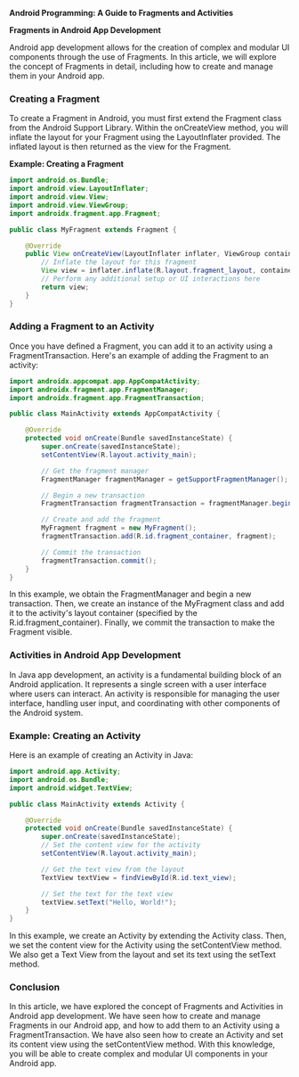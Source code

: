 **Android Programming: A Guide to Fragments and Activities**

**Fragments in Android App Development**

Android app development allows for the creation of complex and modular UI components through the use of Fragments. In this article, we will explore the concept of Fragments in detail, including how to create and manage them in your Android app.

### Creating a Fragment

To create a Fragment in Android, you must first extend the Fragment class from the Android Support Library. Within the onCreateView method, you will inflate the layout for your Fragment using the LayoutInflater provided. The inflated layout is then returned as the view for the Fragment.

**Example: Creating a Fragment**

```java
import android.os.Bundle;
import android.view.LayoutInflater;
import android.view.View;
import android.view.ViewGroup;
import androidx.fragment.app.Fragment;

public class MyFragment extends Fragment {

    @Override
    public View onCreateView(LayoutInflater inflater, ViewGroup container, Bundle savedInstanceState) {
        // Inflate the layout for this fragment
        View view = inflater.inflate(R.layout.fragment_layout, container, false);
        // Perform any additional setup or UI interactions here
        return view;
    }
}
```

### Adding a Fragment to an Activity

Once you have defined a Fragment, you can add it to an activity using a FragmentTransaction. Here's an example of adding the Fragment to an activity:

```java
import androidx.appcompat.app.AppCompatActivity;
import androidx.fragment.app.FragmentManager;
import androidx.fragment.app.FragmentTransaction;

public class MainActivity extends AppCompatActivity {

    @Override
    protected void onCreate(Bundle savedInstanceState) {
        super.onCreate(savedInstanceState);
        setContentView(R.layout.activity_main);

        // Get the fragment manager
        FragmentManager fragmentManager = getSupportFragmentManager();

        // Begin a new transaction
        FragmentTransaction fragmentTransaction = fragmentManager.beginTransaction();

        // Create and add the fragment
        MyFragment fragment = new MyFragment();
        fragmentTransaction.add(R.id.fragment_container, fragment);

        // Commit the transaction
        fragmentTransaction.commit();
    }
}
```

In this example, we obtain the FragmentManager and begin a new transaction. Then, we create an instance of the MyFragment class and add it to the activity's layout container (specified by the R.id.fragment_container). Finally, we commit the transaction to make the Fragment visible.

### Activities in Android App Development

In Java app development, an activity is a fundamental building block of an Android application. It represents a single screen with a user interface where users can interact. An activity is responsible for managing the user interface, handling user input, and coordinating with other components of the Android system.

### Example: Creating an Activity

Here is an example of creating an Activity in Java:

```java
import android.app.Activity;
import android.os.Bundle;
import android.widget.TextView;

public class MainActivity extends Activity {

    @Override
    protected void onCreate(Bundle savedInstanceState) {
        super.onCreate(savedInstanceState);
        // Set the content view for the activity
        setContentView(R.layout.activity_main);

        // Get the text view from the layout
        TextView textView = findViewById(R.id.text_view);

        // Set the text for the text view
        textView.setText("Hello, World!");
    }
}
```

In this example, we create an Activity by extending the Activity class. Then, we set the content view for the Activity using the setContentView method. We also get a Text View from the layout and set its text using the setText method.

### Conclusion

In this article, we have explored the concept of Fragments and Activities in Android app development. We have seen how to create and manage Fragments in our Android app, and how to add them to an Activity using a FragmentTransaction. We have also seen how to create an Activity and set its content view using the setContentView method. With this knowledge, you will be able to create complex and modular UI components in your Android app.